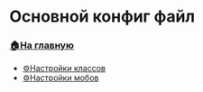 # Основной конфиг файл

###  [🏠На главную](https://github.com/FroggerHH/Frogger-Tribe-Classes-WIKI)


* [⚙️Настройки классов](https://github.com/FroggerHH/Frogger-Tribe-Classes-WIKI/blob/main/LevelTree.md) 
* [⚙️Настройки мобов](https://github.com/FroggerHH/Frogger-Tribe-Classes-WIKI/blob/main/MonstersSettings.md) 
